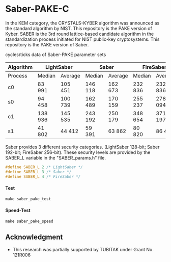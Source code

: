 # Saber-PAKE-C
In the KEM category, the CRYSTALS-KYBER algorithm was announced as the standard algorithm by NIST. This repository is the PAKE version of Kyber.  SABER is the 3rd round lattice-based candidate algorithm in the standardization process initiated for NIST public-key cryptosystems. This repository is the PAKE version of Saber. 

cycles/ticks data of Saber-PAKE parameter sets

<table>
<thead>
  <tr>
    <th>Algorithm</th>
    <th colspan="2">LightSaber</th>
    <th colspan="2">Saber</th>
    <th colspan="2">FireSaber</th>
  </tr>
</thead>
<tbody>
  <tr>
    <td>Process</td>
    <td>Median</td>
    <td>Average</td>
    <td>Median</td>
    <td>Average</td>
    <td>Median</td>
    <td>Average</td>
  </tr>
  <tr>
    <td>c0</td>
    <td>83 991</td>
    <td>105 451</td>
    <td>146 118</td>
    <td>162 673</td>
    <td>232 836</td>
    <td>232 836</td>
  </tr>
  <tr>
    <td>s0</td>
    <td>94 458</td>
    <td>100 739</td>
    <td>162 489</td>
    <td>170 159</td>
    <td>255 237</td>
    <td>278 094</td>
  </tr>
  <tr>
    <td>c1</td>
    <td>138 936</td>
    <td>145 535</td>
    <td>243 192</td>
    <td>250 179</td>
    <td>348 654</td>
    <td>371 197</td>
  </tr>
  <tr>
    <td>s1</td>
    <td>41 802</td>
    <td>44 412</td>
    <td>59 391</td>
    <td>63 862</td>
    <td>80 820</td>
    <td>86 409</td>
  </tr>
</tbody>
</table>


Saber provides 3 different security categories. (LightSaber 128-bit; Saber 192-bit; FireSaber 256-bit). These security levels are provided by the SABER_L variable in the "SABER_params.h" file.

```c
#define SABER_L 2 /* LightSaber */
#define SABER_L 3 /* Saber */
#define SABER_L 4 /* FireSaber */
```

#### Test

```c
make saber_pake_test
```


#### Speed-Test

```c
make saber_pake_speed
```


## Acknowledgment

- This research was partially supported by TUBITAK under Grant No. 121R006
